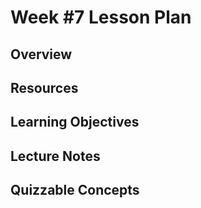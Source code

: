 # Week #7 Lesson Plan

## Overview

## Resources

## Learning Objectives
 
## Lecture Notes

## Quizzable Concepts